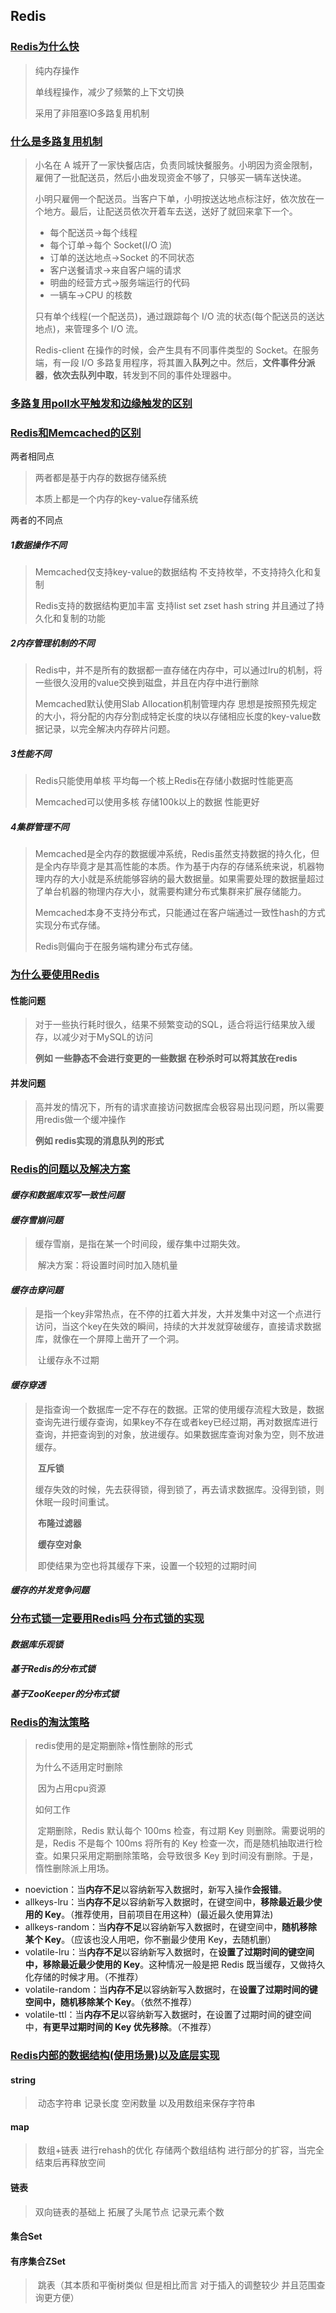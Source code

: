 ## Redis

### <u>Redis为什么快</u>

> 纯内存操作
>
> 单线程操作，减少了频繁的上下文切换
>
> 采用了非阻塞IO多路复用机制

### <u>什么是多路复用机制</u>

> 小名在 A 城开了一家快餐店店，负责同城快餐服务。小明因为资金限制，雇佣了一批配送员，然后小曲发现资金不够了，只够买一辆车送快递。
>
> 小明只雇佣一个配送员。当客户下单，小明按送达地点标注好，依次放在一个地方。最后，让配送员依次开着车去送，送好了就回来拿下一个。
>
> - 每个配送员→每个线程
> - 每个订单→每个 Socket(I/O 流)
> - 订单的送达地点→Socket 的不同状态
> - 客户送餐请求→来自客户端的请求
> - 明曲的经营方式→服务端运行的代码
> - 一辆车→CPU 的核数
>
> 只有单个线程(一个配送员)，通过跟踪每个 I/O 流的状态(每个配送员的送达地点)，来管理多个 I/O 流。
>
> Redis-client 在操作的时候，会产生具有不同事件类型的 Socket。在服务端，有一段 I/O 多路复用程序，将其置入**队列**之中。然后，**文件事件分派器**，**依次去队列中取**，转发到不同的事件处理器中。

### <u>多路复用poll水平触发和边缘触发的区别</u>

### <u>Redis和Memcached的区别</u>

两者相同点 

> 两者都是基于内存的数据存储系统
>
> 本质上都是一个内存的key-value存储系统

两者的不同点

##### 1数据操作不同

> Memcached仅支持key-value的数据结构 不支持枚举，不支持持久化和复制
>
> Redis支持的数据结构更加丰富 支持list set zset hash string 并且通过了持久化和复制的功能

##### 2内存管理机制的不同

> Redis中，并不是所有的数据都一直存储在内存中，可以通过lru的机制，将一些很久没用的value交换到磁盘，并且在内存中进行删除
>
> Memcached默认使用Slab Allocation机制管理内存 思想是按照预先规定的大小，将分配的内存分割成特定长度的块以存储相应长度的key-value数据记录，以完全解决内存碎片问题。

##### 3性能不同

> Redis只能使用单核 平均每一个核上Redis在存储小数据时性能更高
>
> Memcached可以使用多核 存储100k以上的数据 性能更好

##### 4集群管理不同

> Memcached是全内存的数据缓冲系统，Redis虽然支持数据的持久化，但是全内存毕竟才是其高性能的本质。作为基于内存的存储系统来说，机器物理内存的大小就是系统能够容纳的最大数据量。如果需要处理的数据量超过了单台机器的物理内存大小，就需要构建分布式集群来扩展存储能力。
>
> Memcached本身不支持分布式，只能通过在客户端通过一致性hash的方式实现分布式存储。
>
> Redis则偏向于在服务端构建分布式存储。



### <u>为什么要使用Redis</u>

#### 性能问题

> 对于一些执行耗时很久，结果不频繁变动的SQL，适合将运行结果放入缓存，以减少对于MySQL的访问
>
> **例如 一些静态不会进行变更的一些数据 在秒杀时可以将其放在redis**

#### 并发问题

> 高并发的情况下，所有的请求直接访问数据库会极容易出现问题，所以需要用redis做一个缓冲操作
>
> **例如 redis实现的消息队列的形式**



### <u>Redis的问题以及解决方案</u>

#### *缓存和数据库双写一致性问题*

#### 	*缓存雪崩问题*

> 缓存雪崩，是指在某一个时间段，缓存集中过期失效。
>
> ​	解决方案：将设置时间时加入随机量

#### 	*缓存击穿问题*

> 是指一个key非常热点，在不停的扛着大并发，大并发集中对这一个点进行访问，当这个key在失效的瞬间，持续的大并发就穿破缓存，直接请求数据库，就像在一个屏障上凿开了一个洞。
>
> ​	让缓存永不过期

#### 	*缓存穿透*

> 是指查询一个数据库一定不存在的数据。正常的使用缓存流程大致是，数据查询先进行缓存查询，如果key不存在或者key已经过期，再对数据库进行查询，并把查询到的对象，放进缓存。如果数据库查询对象为空，则不放进缓存。
>
> ​	**互斥锁**
>
> ​		缓存失效的时候，先去获得锁，得到锁了，再去请求数据库。没得到锁，则休眠一段时间重试。
>
> ​	**布隆过滤器**
>
> ​	**缓存空对象**
>
> ​		即使结果为空也将其缓存下来，设置一个较短的过期时间

#### *缓存的并发竞争问题*

#### 

### <u>分布式锁一定要用Redis吗 分布式锁的实现</u>

#### *数据库乐观锁*

#### *基于Redis的分布式锁*

#### *基于ZooKeeper的分布式锁*



### <u>Redis的淘汰策略</u>

> redis使用的是定期删除+惰性删除的形式
>
> 为什么不适用定时删除
>
> ​	因为占用cpu资源
>
> 如何工作
>
> ​	定期删除，Redis 默认每个 100ms 检查，有过期 Key 则删除。需要说明的是，Redis 不是每个 100ms 将所有的 Key 检查一次，而是随机抽取进行检查。如果只采用定期删除策略，会导致很多 Key 到时间没有删除。于是，惰性删除派上用场。

- noeviction：当**内存不足**以容纳新写入数据时，新写入操作**会报错**。
- allkeys-lru：当**内存不足**以容纳新写入数据时，在键空间中，**移除最近最少使用的 Key**。（推荐使用，目前项目在用这种）(最近最久使用算法)
- allkeys-random：当**内存不足**以容纳新写入数据时，在键空间中，**随机移除某个 Key**。（应该也没人用吧，你不删最少使用 Key，去随机删）
- volatile-lru：当**内存不足**以容纳新写入数据时，在**设置了过期时间的键空间中，移除最近最少使用的 Key**。这种情况一般是把 Redis 既当缓存，又做持久化存储的时候才用。（不推荐）
- volatile-random：当**内存不足**以容纳新写入数据时，在**设置了过期时间的键空间中，随机移除某个 Key**。（依然不推荐）
- volatile-ttl：当**内存不足**以容纳新写入数据时，在设置了过期时间的键空间中，**有更早过期时间的 Key 优先移除**。（不推荐）

### <u>Redis内部的数据结构(使用场景)以及底层实现</u>

#### string

> ​	动态字符串 记录长度  空闲数量 以及用数组来保存字符串	

#### map

> ​	数组+链表 进行rehash的优化 存储两个数组结构 进行部分的扩容，当完全结束后再释放空间

#### 链表

> 双向链表的基础上 拓展了头尾节点 记录元素个数

#### 集合Set

> 

#### 有序集合ZSet

> ​	跳表（其本质和平衡树类似 但是相比而言 对于插入的调整较少 并且范围查询更方便）

[知乎解答]: https://zhuanlan.zhihu.com/p/50392209
